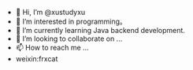 - 👋 Hi, I’m @xustudyxu
- 👀 I’m interested in programming。
- 🌱 I’m currently learning Java backend development.
- 💞️ I’m looking to collaborate on ...
- 📫 How to reach me ...
- weixin:frxcat

<!---
xustudyxu/xustudyxu is a ✨ special ✨ repository because its `README.md` (this file) appears on your GitHub profile.
You can click the Preview link to take a look at your changes.
--->

